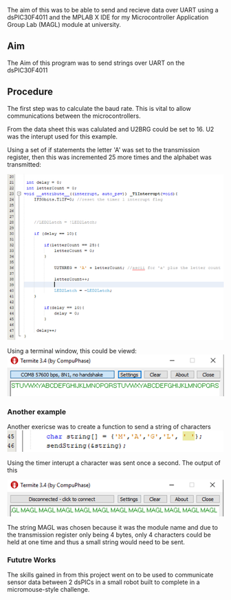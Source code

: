The aim of this was to be able to send and recieve data over UART using a dsPIC30F4011 and the MPLAB X IDE for my Microcontroller Application Group Lab (MAGL) module at university.

## Aim
The Aim of this program was to send strings over UART on the dsPIC30F4011

## Procedure
The first step was to calculate the baud rate. This is vital to allow communications between the microcontrollers. 

From the data sheet this was calulated and U2BRG could be set to 16. U2 was the interupt used for this example.

Using a set of if statements the letter 'A' was set to the transmission register, then this was incremented 25 more times and the alphabet was transmitted:

![Code](images/code1.png)


Using a terminal window, this could be viewd:
![Alphabet](images/alphabet.png)

### Another example
Another exericse was to create a function to send a string of characters
![code2](images/code2.png)

Using the timer interupt a character was sent once a second. The output of this

![string](images/String.png)

The string MAGL was chosen because it was the module name and due to the transmission register only being 4 bytes, only 4 characters could be held at one time and thus a small string would need to be sent.

### Fututre Works
The skills gained in from this project went on to be used to communicate sensor data between 2 dsPICs in a small robot built to complete in a micromouse-style challenge.
